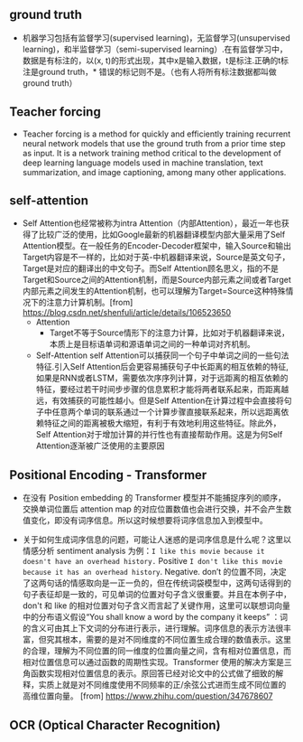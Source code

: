 ## ground truth
* 机器学习包括有监督学习(supervised learning)，无监督学习(unsupervised learning)，和半监督学习（semi-supervised learning）.在有监督学习中，数据是有标注的，以(x, t)的形式出现，其中x是输入数据，t是标注.正确的t标注是ground truth，* 错误的标记则不是。（也有人将所有标注数据都叫做ground truth）

## Teacher forcing
* Teacher forcing is a method for quickly and efficiently training recurrent neural network models that use the ground truth from a prior time step as input. It is a network training method critical to the development of deep learning language models used in machine translation, text summarization, and image captioning, among many other applications.

## self-attention
* Self Attention也经常被称为intra Attention（内部Attention），最近一年也获得了比较广泛的使用，比如Google最新的机器翻译模型内部大量采用了Self Attention模型。在一般任务的Encoder-Decoder框架中，输入Source和输出Target内容是不一样的，比如对于英-中机器翻译来说，Source是英文句子，Target是对应的翻译出的中文句子。而Self Attention顾名思义，指的不是Target和Source之间的Attention机制，而是Source内部元素之间或者Target内部元素之间发生的Attention机制，也可以理解为Target=Source这种特殊情况下的注意力计算机制。[from] https://blog.csdn.net/shenfuli/article/details/106523650
  * Attention
    * Target不等于Source情形下的注意力计算，比如对于机器翻译来说，本质上是目标语单词和源语单词之间的一种单词对齐机制。
  * Self-Attention
    self Attention可以捕获同一个句子中单词之间的一些句法特征.引入Self Attention后会更容易捕获句子中长距离的相互依赖的特征, 如果是RNN或者LSTM，需要依次序序列计算，对于远距离的相互依赖的特征，要经过若干时间步步骤的信息累积才能将两者联系起来，而距离越远，有效捕获的可能性越小。但是Self Attention在计算过程中会直接将句子中任意两个单词的联系通过一个计算步骤直接联系起来，所以远距离依赖特征之间的距离被极大缩短，有利于有效地利用这些特征。除此外，Self Attention对于增加计算的并行性也有直接帮助作用。这是为何Self Attention逐渐被广泛使用的主要原因

## Positional Encoding - Transformer
* 在没有 Position embedding 的 Transformer 模型并不能捕捉序列的顺序，交换单词位置后 attention map 的对应位置数值也会进行交换，并不会产生数值变化，即没有词序信息。所以这时候想要将词序信息加入到模型中。

* 关于如何生成词序信息的问题，可能让人迷惑的是词序信息是什么呢？这里以情感分析 sentiment analysis 为例：`I like this movie because it doesn't have an overhead history.` Positive
`I don't like this movie because it has an overhead history`. Negative. don’t 的位置不同，决定了这两句话的情感取向是一正一负的，但在传统词袋模型中，这两句话得到的句子表征却是一致的，可见单词的位置对句子含义很重要。并且在本例子中， don't 和 like 的相对位置对句子含义而言起了关键作用，这里可以联想词向量中的分布语义假设“You shall know a word by the company it keeps” ：词的含义可由其上下文词的分布进行表示，进行理解。词序信息的表示方法很丰富，但究其根本，需要的是对不同维度的不同位置生成合理的数值表示。这里的合理，理解为不同位置的同一维度的位置向量之间，含有相对位置信息，而相对位置信息可以通过函数的周期性实现。Transformer 使用的解决方案是三角函数实现相对位置信息的表示。原回答已经对论文中的公式做了细致的解释，实质上就是对不同维度使用不同频率的正/余弦公式进而生成不同位置的高维位置向量。 [from] https://www.zhihu.com/question/347678607

## OCR (Optical Character Recognition)